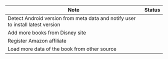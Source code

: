 Note | Status
| - | - |
Detect Android version from meta data and notify user to install latest version |
Add more books from Disney site |
Register Amazon affiliate |
Load more data of the book from other source |